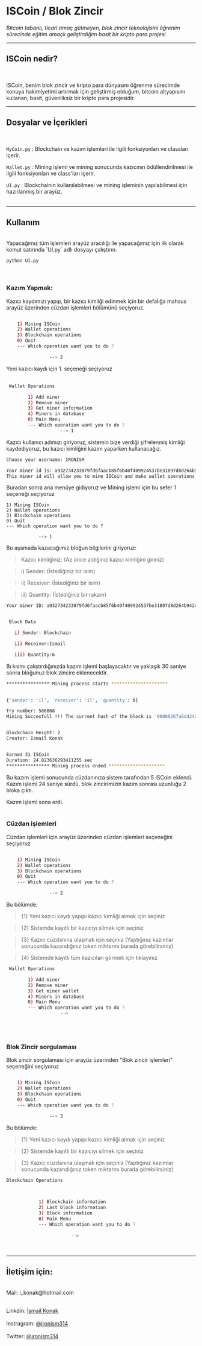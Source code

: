 # ISCoin / Blok Zincir 
 
 *Bitcoin tabanlı, ticari amaç gütmeyen, blok zincir teknolojisini öğrenim sürecinde eğitim amaçlı geliştirdiğim basit bir kripto para projesi*

 ---

## ISCoin nedir?
<br />

ISCoin, benim blok zincir ve kripto para dünyasını öğrenme sürecimde konuya hakimiyetimi artırmak için geliştirmiş olduğum, bitcoin altyapısını kullanan, basit, güvenliksiz bir kripto para projesidir.

---
## Dosyalar ve İçerikleri
<br />

`MyCoin.py` : Blockchain ve kazım işlemleri ile ilgili fonksiyonları ve classları içerir.

`Wallet.py` : Mining işlemi ve mining sonucunda kazıcının ödüllendirilmesi ile ilgili fonksiyonları ve class'ları içerir.

`UI.py` : Blockchainin kullanılabilmesi ve mining işleminin yapılabilmesi için hazırlanmış bir arayüz.
<br /><br />

---
## Kullanım
<br />
Yapacağımız tüm işlemleri arayüz aracılığı ile yapacağımız için ilk olarak komut satırında `UI.py` adlı dosyayı çalıştırın.

```bash
python UI.py
```
<br />

### **Kazım Yapmak**:

Kazıcı kaydımızı yapıp, bir kazıcı kimliği edinmek için bir defalığa mahsus arayüz üzerinden cüzdan işlemleri bölümünü seçiyoruz.

```bash

    1) Mining ISCoin
    2) Wallet operations
    3) Blockchain operations
    0) Quit
    --- Which operation want you to do ?

                --> 2
```

Yeni kazıcı kaydı için 1. seçeneği seçiyoruz<br /><br />

```bash
 Wallet Operations

        1) Add miner
        2) Remove miner
        3) Get miner information
        4) Miners in database
        0) Main Menu                                                                
        --- Which operation want you to do ?                                      
                    --> 1 
```

Kazıcı kullanıcı adımızı giriyoruz, sistemin bize verdiği şifrelenmiş kimliği kaydediyoruz, bu kazıcı kimliğini kazım yaparken kullanacağız.

```bash
Choose your username: IRONISM

Your miner id is: a932734233079fd6faacb85f6b40f409924537be31897d8d264b942cdddf6ba1
This miner id will allow you to mine ISCoin and make wallet operations, keep it safe.
```
Buradan sonra ana menüye gidiyoruz ve Mining işlemi için bu sefer 1 seçeneği seçiyoruz

    1) Mining ISCoin
    2) Wallet operations
    3) Blockchain operations                                             
    0) Quit                                                                
    --- Which operation want you to do ?                            
                
                --> 1

Bu aşamada kazacağımız bloğun bilgilerini giriyoruz:
> Kazıcı kimliğiniz: (Az önce aldığınız kazıcı kimliğini giriniz)

> i) Sender: (İstediğiniz bir isim)

> ii) Receiver: (İstediğiniz bir isim)

> iii) Quantity: (İstediğiniz bir rakam)

```bash
Your miner ID: a932734233079fd6faacb85f6b40f409924537be31897d8d264b942cdddf6ba1


 Block Data

   i) Sender: Blockchain

   ii) Receiver:Ismail

   iii) Quantity:6
```
Bı kısmı çalıştırdığınızda kazım işlemi başlayacaktır ve yaklaşık 30 saniye sonra bloğunuz blok zincire eklenecektir.

```bash
**************** Mining process starts ********************* 
 

{'sender': 'il', 'receiver': 'il', 'quantity': 6}

Try number: 586068
Mining Succesfull !!! The current hash of the block is '00000267a6d4242d94860bbe306b8f70451fbf6d8e31ab6462280c60bd2f818f'


Blockchain Height: 2
Creater: Ismail Konak


Earned 31 ISCoin
Duration: 24.823636293411255 sec
**************** Mining process ended *********************
```

Bu kazım işlemi sonucunda cüzdanınıza sistem tarafından 5 ISCoin eklendi. Kazım işlemi 24 saniye sürdü, blok zincirimizin kazım sonrası uzunluğu 2 bloka çıktı.

Kazım işlemi sona erdi. <br /><br />

### **Cüzdan işlemleri**

Cüzdan işlemleri için arayüz üzerinden cüzdan işlemleri seçeneğini seçiyoruz

```bash

    1) Mining ISCoin
    2) Wallet operations
    3) Blockchain operations
    0) Quit
    --- Which operation want you to do ?

                --> 2
```

Bu bölümde:
> {1} Yeni kazıcı kaydı yapıpı kazıcı kimliği almak için seçiniz

> {2} Sistemde kayıtlı bir kazıcıyı silmek için seçiniz

> {3} Kazıcı cüzdanına ulaşmak için seçiniz (Yaptığınız kazımlar sonucunda kazandığınız token miktarını burada görebilirsiniz) 

> {4} Sistemde kayıtlı tüm kazıcıları görmek için tıklayınız

```bash
 Wallet Operations

        1) Add miner
        2) Remove miner
        3) Get miner wallet
        4) Miners in database
        0) Main Menu                                                                
        --- Which operation want you to do ?                                      
                    -->
```
<br />
<br />

### **Blok Zincir sorgulaması**

Blok zincir sorgulaması için arayüz üzerinden "Blok zincir işlemleri" seçeneğini seçiyoruz

```bash

    1) Mining ISCoin
    2) Wallet operations
    3) Blockchain operations
    0) Quit
    --- Which operation want you to do ?

                --> 3
```
Bu bölümde:
> {1} Yeni kazıcı kaydı yapıpı kazıcı kimliği almak için seçiniz

> {2} Sistemde kayıtlı bir kazıcıyı silmek için seçiniz

> {3} Kazıcı cüzdanına ulaşmak için seçiniz (Yaptığınız kazımlar sonucunda kazandığınız token miktarını burada görebilirsiniz) 


```bash
Blockchain Operations


            
            1) Blockchain information
            2) Last block information
            3) Block information
            0) Main Menu                                                                
            --- Which operation want you to do ?                            
                        
                        --> 
```

<br >

---

## İletişim için:
<br>
Mail: i_konak@hotmail.com
<br><br> 

Linkdin: [İsmail Konak](https://www.linkedin.com/in/ismail-konak-0b4339208/)
<br><br> 
Instragram: [@ironism314](https://www.instagram.com/ironism314/)
<br>
<br> 
Twitter: [@ironism314](https://twitter.com/ironism314)
